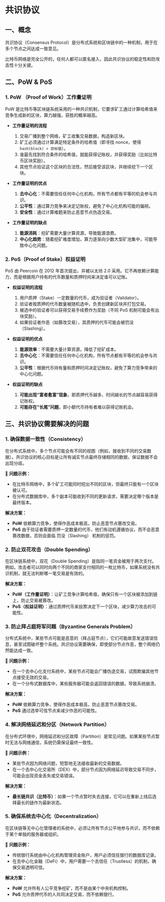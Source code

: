 # 共识协议

## 一、概念

共识协议（Consensus Protocol）是分布式系统和区块链中的一种机制，用于在多个节点之间达成一致意见。

比特币网络是完全公开的，任何人都可以匿名接入，因此共识协议的稳定性和防攻击性十分关键。

## 二、PoW & PoS

### 1. PoW （Proof of Work）工作量证明

PoW 是比特币等区块链系统采用的一种共识机制，它要求矿工通过计算哈希值来竞争生成新的区块，算力越强，获胜的概率越高。

- **工作量证明的流程**
  1. 交易广播到整个网络，矿工收集交易数据，构造新区块。
  2. 矿工必须通过计算满足特定条件的哈希值（即寻找 nonce，使得 `hash(block) < 目标值`）。
  3. 谁最先找到符合条件的哈希值，就能获得记账权，并获得奖励（比如比特币区块奖励）。
  4. 其他节点验证这个区块的合法性，然后接受该区块，并继续挖下一个区块。

- **工作量证明的优点**
  1. **去中心化**：不需要信任任何中心化机构，所有节点都有平等的机会参与共识。
  2. **公平性**：通过算力竞争来决定记账权，避免了中心化机构可能的偏袒。
  3. **安全性**：通过计算难题来防止恶意节点伪造交易。

- **工作量证明的缺点**
  1. **能源消耗**：挖矿需要大量计算资源，导致能源浪费。
  2. **中心化趋势**：随着挖矿难度增加，算力逐渐向少数大型矿池集中，可能导致中心化问题。

### 2. PoS（Proof of Stake）权益证明

PoS 由 Peercoin 在 2012 年首次提出，并被以太坊 2.0 采用。它不再依赖计算能力，而是根据用户持有的代币数量和质押时间来决定谁可以记账。

- **权益证明的流程**
  1. 用户质押（Stake）一定数量的代币，成为验证者（Validator）。
  2. 验证者按质押的代币数量被随机选中，负责创建新区块并打包交易。
  3. 被选中的验证者可以获得交易手续费作为奖励（不同 PoS 机制可能会有出块奖励）。
  4. 如果验证者作恶（如篡改交易），其质押的代币可能会被罚没（Slashing）。

- **权益证明的优点**
  1. **能源效率**：不需要大量计算资源，降低了挖矿成本。
  2. **去中心化**：不需要信任任何中心化机构，所有节点都有平等的机会参与共识。
  3. **公平性**：根据代币持有量和质押时间决定记账权，避免了算力竞争带来的中心化问题。

- **权益证明的缺点**
  1. **可能出现“富者愈富”现象**，即质押代币越多、时间越长的节点越容易获得记账权。
  2. **可能存在“长尾”问题**，即小额代币持有者难以获得记账机会。

## 三、共识协议需要解决的问题

### 1. 确保数据一致性（Consistency）

在分布式系统中，多个节点可能会有不同的视图（例如，接收到不同的交易数据）。共识协议的核心目标是让所有诚实节点最终存储相同的数据，保证数据不会出现分歧。

📌 **问题示例：**  
-	在比特币网络中，多个矿工可能同时挖出不同的区块，但最终只能有一个区块被认可。
-	在分布式数据库中，多个副本可能收到不同的更新请求，需要决定哪个版本是最终版本。

**解决方案：**
- **PoW** 依赖算力竞争，使得作恶成本极高，防止恶意节点篡改交易。
- **PoS** 由于验证者需要质押一定数量的代币，他们有动机遵循协议，而不会恶意篡改数据，否则会面临 罚没（Slashing） 机制的惩罚。

### 2. 防止双花攻击（Double Spending）

在区块链系统中，双花（Double Spending）是指同一笔资金被用于两次支付。例如，攻击者可以同时向两个不同的商家支付相同的一枚比特币，如果系统没有共识机制，就无法判断哪一笔交易是有效的。

**解决方案：**
- **PoW（工作量证明）**：让矿工竞争计算哈希值，确保只有一个区块被添加到链上，防止交易被篡改。
- **PoS（权益证明）**：通过质押代币来投票决定下一个区块，减少算力攻击的可能性。

### 3. 防止拜占庭将军问题（Byzantine Generals Problem）

分布式系统中，某些节点可能是恶意的（拜占庭节点），它们可能故意发送错误信息，甚至试图破坏整个系统。共识协议需要确保，即使部分节点作恶，整个网络仍然能达成一致。

📌 **问题示例：**
- 在一个去中心化支付系统中，某些节点可能会广播伪造交易，试图欺骗其他节点接受无效的交易。
- 在一个分布式数据库中，某些服务器可能会返回错误的数据，导致系统崩溃。

**解决方案：**
- **PoW** 依赖算力竞争，使得作恶成本极高，防止恶意节点篡改交易。
- **PoS** 通过选举可信节点来减少作恶的可能性。

### 4. 解决网络延迟和分区（Network Partition）

在分布式环境中，网络延迟和分区故障（Partition）是常见问题。如果某些节点暂时无法与网络通信，系统仍需保证最终一致性。

📌 **问题示例：**
- 某些节点因为网络问题，短暂地无法接收最新的交易数据。
- 在一个去中心化交易所（DEX）中，部分节点因为网络延迟导致交易不同步，可能会出现资金丢失或交易错误。

**解决方案：**
- **最长链共识（比特币）**：如果一个节点暂时失去连接，它可以在重新上线后选择最长的链作为最新状态。

### 5. 确保系统去中心化（Decentralization）

在区块链等无中心化管理者的系统中，必须让所有节点公平地参与共识，而不依赖于某个单独的服务器或组织。

📌 **问题示例：**
- 传统银行系统由中心化机构管理资金账户，用户必须信任银行的数据库记录。
- 在去中心化金融（DeFi）中，用户需要一个去信任（Trustless）的机制，确保交易透明可信。

**解决方案：**
- **PoW** 允许所有人公平竞争挖矿，而不是由某个中央机构控制。
- **PoS** 允许质押代币的人共同决定交易，而不依赖银行。

